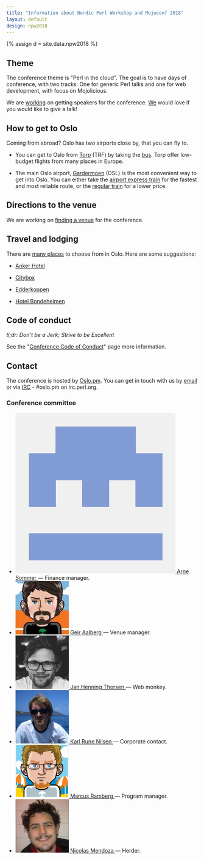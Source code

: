 ```yaml
---
title: "Information about Nordic Perl Workshop and Mojoconf 2018"
layout: default
design: npw2018
---
```


{% assign d = site.data.npw2018 %}

## Theme

The conference theme is "Perl in the cloud". The goal is to have days of
conference, with two tracks: One for generic Perl talks and one for web
development, with focus on Mojolicious.

We are [working](https://github.com/oslo-pm/NPW2018/issues/8) on getting
speakers for the conference. [We](/npw2018/call-for-papers) would love if you would
like to give a talk!

## How to get to Oslo

Coming from abroad? Oslo has two airports close by, that you can fly to.

* You can get to Oslo from [Torp](https://www.torp.no/) (TRF) by taking the
  [bus](http://torpekspressen.no/). Torp offer low-budget flights from many
  places in Europe.

* The main Oslo airport, [Gardermoen](http://osl.no) (OSL) is the most
  convenient way to get into Oslo. You can either take the
  [airport express train](http://flytoget.no/) for the fastest and most
  reliable route, or the
  [regular train](https://www.nsb.no/bestill/velg-togavgang?to=Oslo+S&from=Oslo+Lufthavn)
  for a lower price.

## Directions to the venue

We are working on [finding a venue](https://github.com/oslo-pm/NPW2018/issues/1)
for the conference.

## Travel and lodging

There are [many places](https://www.booking.com/searchresults.en-gb.html?dest_id=-273837;dest_type=city)
to choose from in Oslo. Here are some suggestions:

* [Anker Hotel](http://anker-hotel.no/)

* [Citybox](https://citybox.no/oslo-en/)

* [Edderkoppen](https://www.scandichotels.com/hotels/norway/oslo/scandic-stolavsplass)

* [Hotel Bondeheimen](http://www.bondeheimen.com/)

## Code of conduct

_tl;dr: Don’t be a Jerk; Strive to be Excellent_

See the "[Conference Code of Conduct](/npw2018/code-of-conduct)" page more
information.

## Contact

The conference is hosted by [Oslo.pm](http://oslo.pm/contact). You can get in
touch with us by [email](mailto:{{d.contact.email}}) or via
[IRC](http://mibbit.com/?channel=%23oslo.pm&server=irc.perl.org) - #oslo.pm on
irc.perl.org.

### Conference committee

<ul class="committee">
  <li>
    <a href="http://github.com/arnesom">
      <img src="/images/users/arnesom.png" alt="">
      <span>Arne Sommer</span>
    </a>
    &mdash; Finance manager.
  </li>
  <li>
    <a href="http://github.com/geira">
      <img src="/images/users/geira.png" alt="">
      <span>Geir Aalberg</span>
    </a>
    &mdash; Venue manager.
  </li>
  <li>
    <a href="http://github.com/jhthorsen">
      <img src="/images/users/jhthorsen.png" alt="">
      <span>Jan Henning Thorsen</span>
    </a>
    &mdash; Web monkey.
  </li>
  <li>
    <a href="http://github.com/krunen">
      <img src="/images/users/krunen.png" alt="">
      <span>Karl Rune Nilsen</span>
    </a>
    &mdash; Corporate contact.
  </li>
  <li>
    <a href="http://github.com/marcusramberg">
      <img src="/images/users/marcusramberg.png" alt="">
      <span>Marcus Ramberg</span>
    </a>
    &mdash; Program manager.
  </li>
  <li>
    <a href="http://github.com/nicomen">
      <img src="/images/users/nicomen.png" alt="">
      <span>Nicolas Mendoza</span>
    </a>
    &mdash; Herder.
  </li>
</ul>
